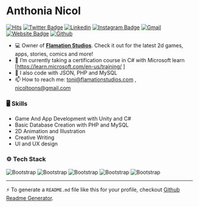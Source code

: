 # Anthonia Nicol

[![Hits](https://hits.seeyoufarm.com/api/count/incr/badge.svg?url=https%3A%2F%2Fgithub.com%2Fnicoltoons%2Fnicoltoons&count_bg=%2379C83D&title_bg=%23555555&icon=&icon_color=%23E7E7E7&title=Profile+Views&edge_flat=false)](https://hits.seeyoufarm.com)
[![Twitter Badge](https://img.shields.io/badge/-Twitter-1da1f2?labelColor=1da1f2&logo=twitter&logoColor=white&link=https://twitter.com/AnthoniaNicol)](https://twitter.com/AnthoniaNicol)
[![Linkedin](https://img.shields.io/badge/-LinkedIn-blue?style=flat&logo=Linkedin&logoColor=white)](https://www.linkedin.com/in//anthonia-nicol-a3670163/)
[![Instagram Badge](https://img.shields.io/badge/-Instagram-purple?logo=instagram&logoColor=white&link=https://instagram.com/teegirl2.0/)](https://www.instagram.com/teegirl2.0)
[![Gmail](https://img.shields.io/badge/-Gmail-c14438?style=flat&logo=Gmail&logoColor=white)](mailto:nicoltoons@gmail.com)
[![Website Badge](https://img.shields.io/badge/-Website-c14438?style=flat&logo=Google-Chrome&logoColor=white&link=https://nicoltoons.tumblr.com)](https://nicoltoons.tumblr.com)
[![Github](https://img.shields.io/github/followers/nicoltoons?label=Follow&style=social)](https://github.com/nicoltoons)

- 💻 Owner of [**Flamation Studios**](https://flamationstudios.com). Check it out for the latest 2d games, apps, stories, comics and more!
- 🤔 I’m currently taking a certification course in C# with Microsoft learn  [https://learn.microsoft.com/en-us/training/ ]
- 🌱 I also code with JSON, PHP and MySQL
- 📫 How to reach me: toni@flamationstudios.com , nicoltoons@gmail.com



### 🖥 Skills

- Game And App Development with Unity and C#
- Basic Database Creation with PHP and MySQL
- 2D Animation and Illustration
- Creative Writing
- UI and UX design
### ⚙️ Tech Stack

![Bootstrap](https://img.shields.io/badge/-C%23-05122A?style=flat-square&logo=C#&color=353535) ![Bootstrap](https://img.shields.io/badge/-PHP-05122A?style=flat-square&logo=PHP&color=353535) ![Bootstrap](https://img.shields.io/badge/-JSON-05122A?style=flat-square&logo=JSON&color=353535) ![Bootstrap](https://img.shields.io/badge/-MySQL-05122A?style=flat-square&logo=MySQL&color=353535) ![Bootstrap](https://img.shields.io/badge/-Visual%20Studio%20Code-05122A?style=flat-square&logo=Visual-Studio-Code&color=353535)




---
:zap: To generate a `README.md` file like this for your profile, checkout [Github Readme Generator](https://hejazizo-github-profile-readme-srcstreamlit-app-i6skm7.streamlit.app/).
